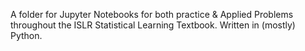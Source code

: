 A folder for Jupyter Notebooks for both practice & Applied Problems throughout the ISLR Statistical Learning Textbook. Written in (mostly) Python.

